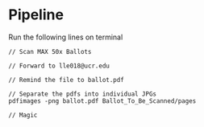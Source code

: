 # Pipeline
Run the following lines on terminal
```
// Scan MAX 50x Ballots

// Forward to lle018@ucr.edu

// Remind the file to ballot.pdf

// Separate the pdfs into individual JPGs
pdfimages -png ballot.pdf Ballot_To_Be_Scanned/pages

// Magic
```
